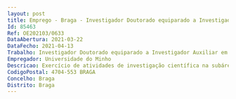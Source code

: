 ```yaml
--- 
layout: post
title: Emprego - Braga - Investigador Doutorado equiparado a Investigador Auxiliar em regime de direito privado
Id: 85463
Ref: OE202103/0633
DataAbertura: 2021-03-22
DataFecho: 2021-04-13
Trabalho: Investigador Doutorado equiparado a Investigador Auxiliar em regime de direito privado
Empregador: Universidade do Minho
Descricao: Exercício de atividades de investigação científica na subárea científica de Ética e Filosofia Política, da área científica de Filosofia, Ética e Religião, e designadamente nos domínios da teoria democrática, do interesse público e dos aspetos epistémicos da democracia, ao abrigo do Contrato Programa celebrado com a FCT em 4 de setembro de 2018 com a referência n.º CEECINST 00157 2018 e respetiva Adenda de 23 de janeiro de 2020, no âmbito do Procedimento Concursal de Apoio Institucional, com vista ao desenvolvimento de atividades de investigação no Centro de Ética, Política e Sociedade.
CodigoPostal: 4704-553 BRAGA
Concelho: Braga
Distrito: Braga
--- 
```

